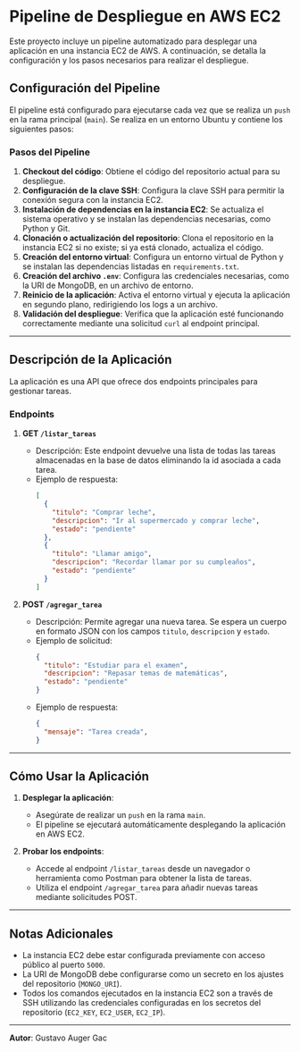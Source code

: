 # Pipeline de Despliegue en AWS EC2

Este proyecto incluye un pipeline automatizado para desplegar una aplicación en una instancia EC2 de AWS. A continuación, se detalla la configuración y los pasos necesarios para realizar el despliegue.

## Configuración del Pipeline

El pipeline está configurado para ejecutarse cada vez que se realiza un `push` en la rama principal (`main`). Se realiza en un entorno Ubuntu y contiene los siguientes pasos:

### Pasos del Pipeline

1. **Checkout del código**: Obtiene el código del repositorio actual para su despliegue.
2. **Configuración de la clave SSH**: Configura la clave SSH para permitir la conexión segura con la instancia EC2.
3. **Instalación de dependencias en la instancia EC2**: Se actualiza el sistema operativo y se instalan las dependencias necesarias, como Python y Git.
4. **Clonación o actualización del repositorio**: Clona el repositorio en la instancia EC2 si no existe; si ya está clonado, actualiza el código.
5. **Creación del entorno virtual**: Configura un entorno virtual de Python y se instalan las dependencias listadas en `requirements.txt`.
6. **Creación del archivo `.env`**: Configura las credenciales necesarias, como la URI de MongoDB, en un archivo de entorno.
7. **Reinicio de la aplicación**: Activa el entorno virtual y ejecuta la aplicación en segundo plano, redirigiendo los logs a un archivo.
8. **Validación del despliegue**: Verifica que la aplicación esté funcionando correctamente mediante una solicitud `curl` al endpoint principal.

---

## Descripción de la Aplicación

La aplicación es una API que ofrece dos endpoints principales para gestionar tareas. 

### Endpoints

1. **GET `/listar_tareas`**
   - Descripción: Este endpoint devuelve una lista de todas las tareas almacenadas en la base de datos eliminando la id asociada a cada tarea.
   - Ejemplo de respuesta:
     ```json
     [
       {
         "titulo": "Comprar leche",
         "descripcion": "Ir al supermercado y comprar leche",
         "estado": "pendiente"
       },
       {
         "titulo": "Llamar amigo",
         "descripcion": "Recordar llamar por su cumpleaños",
         "estado": "pendiente"
       }
     ]
     ```

2. **POST `/agregar_tarea`**
   - Descripción: Permite agregar una nueva tarea. Se espera un cuerpo en formato JSON con los campos `titulo`, `descripcion` y `estado`.
   - Ejemplo de solicitud:
     ```json
     {
       "titulo": "Estudiar para el examen",
       "descripcion": "Repasar temas de matemáticas",
       "estado": "pendiente"
     }
     ```
   - Ejemplo de respuesta:
     ```json
     {
       "mensaje": "Tarea creada",
     }
     ```

---

## Cómo Usar la Aplicación

1. **Desplegar la aplicación**:
   - Asegúrate de realizar un `push` en la rama `main`.
   - El pipeline se ejecutará automáticamente desplegando la aplicación en AWS EC2.

2. **Probar los endpoints**:
   - Accede al endpoint `/listar_tareas` desde un navegador o herramienta como Postman para obtener la lista de tareas.
   - Utiliza el endpoint `/agregar_tarea` para añadir nuevas tareas mediante solicitudes POST.

---

## Notas Adicionales

- La instancia EC2 debe estar configurada previamente con acceso público al puerto `5000`.
- La URI de MongoDB debe configurarse como un secreto en los ajustes del repositorio (`MONGO_URI`).
- Todos los comandos ejecutados en la instancia EC2 son a través de SSH utilizando las credenciales configuradas en los secretos del repositorio (`EC2_KEY`, `EC2_USER`, `EC2_IP`).

---

**Autor**: Gustavo Auger Gac
